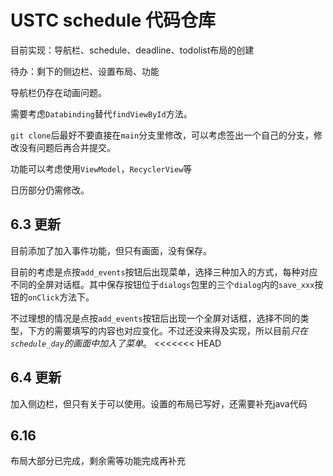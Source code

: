 # USTC schedule 代码仓库

目前实现：导航栏、schedule、deadline、todolist布局的创建

待办：剩下的侧边栏、设置布局、功能

导航栏仍存在动画问题。

需要考虑`Databinding`替代`findViewById`方法。

`git clone`后最好不要直接在`main`分支里修改，可以考虑签出一个自己的分支，修改没有问题后再合并提交。

功能可以考虑使用`ViewModel`，`RecyclerView`等

日历部分仍需修改。

## 6.3 更新

目前添加了加入事件功能，但只有画面，没有保存。 
<!-- TODO -->

目前的考虑是点按`add_events`按钮后出现菜单，选择三种加入的方式，每种对应不同的全屏对话框。其中保存按钮位于`dialogs`包里的三个`dialog`内的`save_xxx`按钮的`onClick`方法下。

不过理想的情况是点按`add_events`按钮后出现一个全屏对话框，选择不同的类型，下方的需要填写的内容也对应变化。不过还没来得及实现，所以目前*只在`schedule_day`的画面中加入了菜单*。
<<<<<<< HEAD

## 6.4 更新

加入侧边栏，但只有关于可以使用。设置的布局已写好，还需要补充java代码

## 6.16 

布局大部分已完成，剩余需等功能完成再补充
